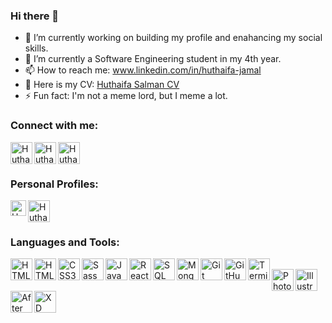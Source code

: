 ### Hi there 👋

- 🔭 I’m currently working on building my profile and enahancing my social skills.
- 🌱 I’m currently a Software Engineering student in my 4th year.
- 📫 How to reach me: www.linkedin.com/in/huthaifa-jamal
- 💬 Here is my CV: [Huthaifa Salman CV](https://docs.google.com/document/d/16Q0H4fbU4Ln4jeXZLc8lAY5dC5GkvWuNr7OQ-_B9SJg/edit?usp=sharing)
- ⚡ Fun fact: I'm not a meme lord, but I meme a lot.

### Connect with me:

[<img align="left" alt="Huthaifa Salman | LinkedIn" width="35px" src="https://user-images.githubusercontent.com/62269745/151352812-ab8645ba-919e-4817-a4ff-3688b0bd08b6.svg" />][linkedin]
[<img align="left" alt="Huthaifa Salman | Instagram" width="35px" src="https://user-images.githubusercontent.com/62269745/151352769-630430ce-bb59-4414-b01b-1e26e17a7535.svg" />][instagram]
[<img align="left" alt="Huthaifa Salman | Facebook" width="35px" src="https://user-images.githubusercontent.com/62269745/151352665-50176921-b795-4173-8a7d-5cb869b9f26d.svg" />][facebook]
<br/>
<br/>
### Personal Profiles:

[<img align="left" alt="Huthaifa Salman | Leetcode" width="25px" src="https://user-images.githubusercontent.com/62269745/151356620-abdd9024-89f8-4c4f-8ae0-67ebeb97c00b.svg" />][leetcode]
[<img align="left" alt="Huthaifa Salman | Codeforces" width="35px" src="https://user-images.githubusercontent.com/62269745/151356512-d7278471-0d3a-4227-bf85-736e3a692695.svg" />][codeforces]
<br/>
<br/>



### Languages and Tools:

<img align="left" alt="HTML5" width="35px" src="https://user-images.githubusercontent.com/62269745/151358432-5e114212-1d71-4339-9066-7712f56326f0.svg" />
<img align="left" alt="HTML5" width="35px" src="https://user-images.githubusercontent.com/62269745/151359079-35edc521-9e79-4539-b542-8a7bb6234495.svg" />
<img align="left" alt="CSS3" width="35px" src="https://user-images.githubusercontent.com/62269745/151359335-1e65cadc-df9f-4cf2-951b-b667fa293457.svg" />
<img align="left" alt="Sass" width="35px" src="https://user-images.githubusercontent.com/62269745/151359639-ba2b6625-ab9b-4f35-9b22-1cea4447de68.svg" />
<img align="left" alt="JavaScript" width="35px" src="https://user-images.githubusercontent.com/62269745/151359936-62b0bb5a-20e8-44c8-8fd6-38662eba3a88.svg" />
<img align="left" alt="React" width="35px" src="https://user-images.githubusercontent.com/62269745/151359683-6602ec17-a473-43a5-b7e7-866d8194c959.svg" />
<img align="left" alt="SQL" width="35px" src="https://user-images.githubusercontent.com/62269745/151359677-5c15589a-0feb-4c6d-82eb-6dad23e28eb4.svg" />
<img align="left" alt="MongoDB" width="35px" src="https://user-images.githubusercontent.com/62269745/151359679-d1936e4f-c8ca-4e3a-b091-4baefbb99c3c.svg" />
<img align="left" alt="Git" width="35px" src="https://user-images.githubusercontent.com/62269745/151359672-7056efb0-bea1-492f-9001-479006f3ecd6.svg" />
<img align="left" alt="GitHub" width="35px" src="https://user-images.githubusercontent.com/62269745/151359671-d93c3ac9-eeb2-465a-8277-7e70332b6e09.svg" />
<img align="left" alt="Terminal" width="35px" src="https://user-images.githubusercontent.com/62269745/151359676-cfb19ab5-63ee-4a85-8bba-f4fa88108ef9.svg" />
<br/>
<img align="left" alt="Photoshop" width="35px" src="https://user-images.githubusercontent.com/62269745/151360557-8be8738d-a771-4aa1-8969-4e7c6f6a8a47.svg" />
<img align="left" alt="Illustrator" width="35px" src="https://user-images.githubusercontent.com/62269745/151360587-d87986aa-abbd-4cc8-b089-5d5b38578d1d.svg" />
<img align="left" alt="After Effects" width="35px" src="https://user-images.githubusercontent.com/62269745/151360586-ab62f7b9-ade5-49b6-9ff9-95a6047ec5e7.svg" />
<img align="left" alt="XD" width="35px" src="https://user-images.githubusercontent.com/62269745/151360585-5ac3aae5-3006-4f9f-a95f-9ed0fef57071.svg" />








[instagram]: https://instagram.com/huthaifa_salman
[linkedin]: https://linkedin.com/in/huthaifa-jamal
[facebook]: https://facebook.com/huthaifaS418
[leetcode]: https://leetcode.com/Huthaifa184/
[codeforces]: https://codeforces.com/profile/HuthaifaSalman


